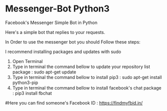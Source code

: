 # Messenger-Bot Python3
Facebook's Messenger Simple Bot in Python

Here's a simple bot that replies to your requests.

In Order to use the messenger bot you should Follow these steps:

I recommend installing packages and updates with sudo

1. Open Terminal
2. Type in terminal the command bellow to update your repository list package :
   sudo apt-get update
3. Type in terminal the command bellow to install pip3 :
   sudo apt-get install python3-pip
4. Type in terminal the command bellow to install facebook's chat package :
   pip3 install fbchat
   
   
#Here you can find someone's Facebook ID :
   https://findmyfbid.in/

